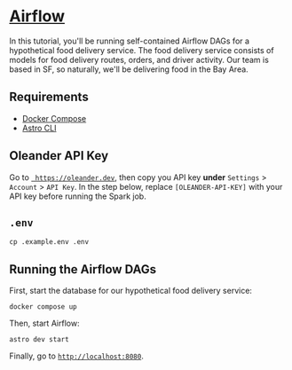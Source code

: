 # [Airflow](https://spark.apache.org)

In this tutorial, you'll be running self-contained Airflow DAGs for a hypothetical food delivery service.
The food delivery service consists of models for food delivery routes, orders, and driver activity.
Our team is based in SF, so naturally, we'll be delivering food in the Bay Area.

## Requirements

* [Docker Compose](https://docs.docker.com/compose/install)
* [Astro CLI](https://www.astronomer.io/docs/astro/cli/overview/)

## Oleander API Key

Go to [` https://oleander.dev`]( https://oleander.dev), then copy you API key **under** `Settings` > `Account` > `API Key`.
In the step below, replace `[OLEANDER-API-KEY]` with your API key before running the Spark job.

## `.env`

```
cp .example.env .env
```

## Running the Airflow DAGs

First, start the database for our hypothetical food delivery service:

```
docker compose up
```

Then, start Airflow:

```
astro dev start
```

Finally, go to [`http://localhost:8080`](http://localhost:8080).